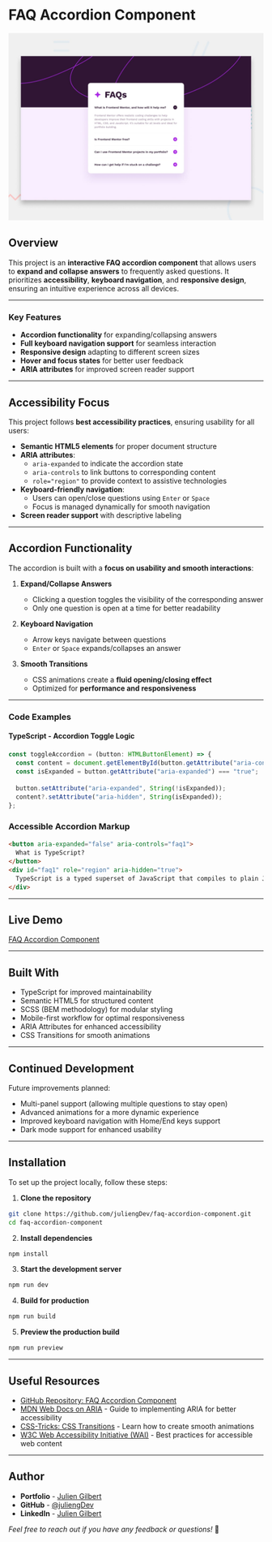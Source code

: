 # FAQ Accordion Component

![Design preview for the FAQ accordion coding challenge](/public/images/design/desktop-preview.jpg)

## Overview

This project is an **interactive FAQ accordion component** that allows users to **expand and collapse answers** to frequently asked questions. It prioritizes **accessibility**, **keyboard navigation**, and **responsive design**, ensuring an intuitive experience across all devices.

---

### Key Features

- **Accordion functionality** for expanding/collapsing answers  
- **Full keyboard navigation support** for seamless interaction  
- **Responsive design** adapting to different screen sizes  
- **Hover and focus states** for better user feedback  
- **ARIA attributes** for improved screen reader support  

---

## Accessibility Focus

This project follows **best accessibility practices**, ensuring usability for all users:
- **Semantic HTML5 elements** for proper document structure  
- **ARIA attributes**:
  - `aria-expanded` to indicate the accordion state  
  - `aria-controls` to link buttons to corresponding content  
  - `role="region"` to provide context to assistive technologies  
- **Keyboard-friendly navigation**:
  - Users can open/close questions using `Enter` or `Space`  
  - Focus is managed dynamically for smooth navigation  
- **Screen reader support** with descriptive labeling  

---

## Accordion Functionality

The accordion is built with a **focus on usability and smooth interactions**:

1. **Expand/Collapse Answers**  
   - Clicking a question toggles the visibility of the corresponding answer  
   - Only one question is open at a time for better readability  

2. **Keyboard Navigation**  
   - Arrow keys navigate between questions  
   - `Enter` or `Space` expands/collapses an answer  

3. **Smooth Transitions**  
   - CSS animations create a **fluid opening/closing effect**  
   - Optimized for **performance and responsiveness**  

---

### Code Examples

#### TypeScript - Accordion Toggle Logic
```typescript
const toggleAccordion = (button: HTMLButtonElement) => {
  const content = document.getElementById(button.getAttribute("aria-controls")!);
  const isExpanded = button.getAttribute("aria-expanded") === "true";
  
  button.setAttribute("aria-expanded", String(!isExpanded));
  content?.setAttribute("aria-hidden", String(isExpanded));
};
```

### Accessible Accordion Markup
```html
<button aria-expanded="false" aria-controls="faq1">
  What is TypeScript?
</button>
<div id="faq1" role="region" aria-hidden="true">
  TypeScript is a typed superset of JavaScript that compiles to plain JavaScript.
</div>
```

---

## Live Demo

[FAQ Accordion Component](#)

---

## Built With

- TypeScript for improved maintainability
- Semantic HTML5 for structured content
- SCSS (BEM methodology) for modular styling
- Mobile-first workflow for optimal responsiveness
- ARIA Attributes for enhanced accessibility
- CSS Transitions for smooth animations

---

## Continued Development

Future improvements planned:
- Multi-panel support (allowing multiple questions to stay open)
- Advanced animations for a more dynamic experience
- Improved keyboard navigation with Home/End keys support
- Dark mode support for enhanced usability

---

## Installation

To set up the project locally, follow these steps:

1. **Clone the repository**
```bash
git clone https://github.com/juliengDev/faq-accordion-component.git
cd faq-accordion-component
```

2. **Install dependencies**
```bash
npm install
```

3. **Start the development server**
```bash
npm run dev
```

4. **Build for production**
```bash
npm run build
```

5. **Preview the production build**
```bash
npm run preview
```

---

## Useful Resources

- [GitHub Repository: FAQ Accordion Component](#)
- [MDN Web Docs on ARIA](https://developer.mozilla.org/en-US/docs/Web/Accessibility/ARIA) - Guide to implementing ARIA for better accessibility
- [CSS-Tricks: CSS Transitions](https://css-tricks.com/almanac/properties/t/transition/) - Learn how to create smooth animations
- [W3C Web Accessibility Initiative (WAI)](https://www.w3.org/WAI/) - Best practices for accessible web content

---

## Author

- **Portfolio** - [Julien Gilbert](#)
- **GitHub** - [@juliengDev](#)
- **LinkedIn** - [Julien Gilbert](#)

*Feel free to reach out if you have any feedback or questions!* 🚀
